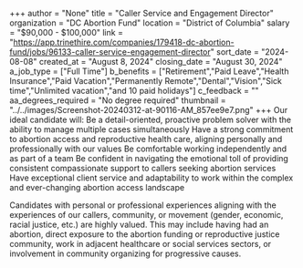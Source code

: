 +++
author = "None"
title = "Caller Service and Engagement Director"
organization = "DC Abortion Fund"
location = "District of Columbia"
salary = "$90,000 - $100,000"
link = "https://app.trinethire.com/companies/179418-dc-abortion-fund/jobs/96133-caller-service-engagement-director"
sort_date = "2024-08-08"
created_at = "August 8, 2024"
closing_date = "August 30, 2024"
a_job_type = ["Full Time"]
b_benefits = ["Retirement","Paid Leave","Health Insurance","Paid Vacation","Permanently Remote","Dental","Vision","Sick time","Unlimited vacation","and 10 paid holidays"]
c_feedback = ""
aa_degrees_required = "No degree required"
thumbnail = "../../images/Screenshot-20240312-at-90116-AM_857ee9e7.png"
+++
Our ideal candidate will:
Be a detail-oriented, proactive problem solver with the ability to manage multiple cases simultaneously
Have a strong commitment to abortion access and reproductive health care, aligning personally and professionally with our values
Be comfortable working independently and as part of a team
Be confident in navigating the emotional toll of providing consistent compassionate support to callers seeking abortion services
Have exceptional client service and adaptability to work within the complex and ever-changing abortion access landscape

Candidates with personal or professional experiences aligning with the experiences of our callers, community, or movement (gender, economic, racial justice, etc.) are highly valued. This may include having had an abortion, direct exposure to the abortion funding or reproductive justice community, work in adjacent healthcare or social services sectors, or involvement in community organizing for progressive causes.